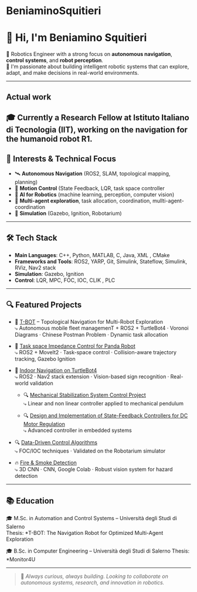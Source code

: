  # BeniaminoSquitieri

# 👋 Hi, I'm Beniamino Squitieri

🤖 Robotics Engineer with a strong focus on **autonomous navigation**, **control systems**, and **robot perception**.  
🚀 I'm passionate about building intelligent robotic systems that can explore, adapt, and make decisions in real-world environments.

---
## Actual work

🎓 Currently a **Research Fellow at Istituto Italiano di Tecnologia (IIT)**, working on the navigation for the humanoid robot **R1**.  
---

## 🧠 Interests & Technical Focus

- 🛰️ **Autonomous Navigation** (ROS2, SLAM, topological mapping, planning)
- 🧭 **Motion Control** (State Feedback, LQR, task space controller
- 🧠 **AI for Robotics** (machine learning, perception, computer vision)
- 🤝 **Multi-agent exploration**, task allocation, coordination, mullti-agent-coordination
- 🧪 **Simulation** (Gazebo, Ignition, Robotarium)

---

## 🛠 Tech Stack

- **Main Languages**: C++, Python, MATLAB, C, Java, XML , CMake
- **Frameworks and Tools**: ROS2, YARP, Git, Simulink, Stateflow, Simulink, RViz, Nav2 stack
- **Simulation**: Gazebo, Ignition
- **Control**: LQR, MPC, FOC, IOC, CLIK , PLC 
---

## 🔍 Featured Projects

- 🧭 [T-BOT](#) – Topological Navigation for Multi-Robot Exploration  
  ⤷ Autonomous mobile fleet managemenT + ROS2 + TurtleBot4 · Voronoi Diagrams · Chinese Postman Problem · Dynamic task allocation

- 🦾 [Task space Impedance Control for Panda Robot](#)  
  ⤷ ROS2 + MoveIt2 · Task-space control · Collision-aware trajectory tracking, Gazebo Ignition

- 🚧 [Indoor Navigation on TurtleBot4](#)  
  ⤷ ROS2 · Nav2 stack extension · Vision-based sign recognition · Real-world validation
  
  - 🔍 [Mechanical Stabilization System Control Project](#)  
  ⤷ Linear and non linear controller applied to mechanical pendulum 

  - 🔍 [Design and Implementation of State-Feedback Controllers for DC Motor Regulation](#)  
  ⤷ Advanced controller in embedded systems

- 🔍 [Data-Driven Control Algorithms](#)  
  ⤷ FOC/IOC techniques · Validated on the Robotarium simulator
  
- 🔥 [Fire & Smoke Detection](#)  
  ⤷ 3D CNN · CNN, Google Colab · Robust vision system for hazard detection

---

## 📚 Education

🎓 M.Sc. in Automation and Control Systems – Università degli Studi di Salerno  
Thesis: *T-BOT: The Navigation Robot for Optimized Multi-Agent Exploration

🎓 B.Sc. in Computer Engineering – Università degli Studi di Salerno 
Thesis: *Monitor4U

---

> 🚀 *Always curious, always building. Looking to collaborate on autonomous systems, research, and innovation in robotics.*

